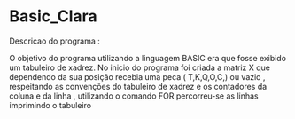 # Basic_Clara

Descricao do programa :


O objetivo do programa utilizando a linguagem BASIC era que fosse exibido um tabuleiro de xadrez. No inicio do programa foi criada a matriz X que dependendo da sua posição recebia uma peca ( T,K,Q,O,C,) ou vazio , respeitando as convenções do tabuleiro de xadrez e os contadores da coluna e da linha , utilizando o comando FOR  percorreu-se as linhas imprimindo o tabuleiro 